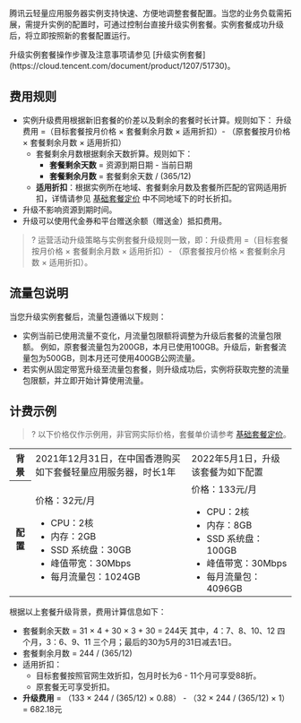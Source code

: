 腾讯云轻量应用服务器实例支持快速、方便地调整套餐配置。当您的业务负载需拓展，需提升实例的配置时，可通过控制台直接升级实例套餐。实例套餐成功升级后，将立即按照新的套餐配置运行。

<dx-alert infotype="explain" title="">
升级实例套餐操作步骤及注意事项请参见 [升级实例套餐](https://cloud.tencent.com/document/product/1207/51730)。
</dx-alert>

## 费用规则
- 实例升级费用根据新旧套餐的价差以及剩余的套餐时长计算。规则如下：
升级费用 =（目标套餐按月价格 × 套餐剩余月数 × 适用折扣）- （原套餐按月价格 × 套餐剩余月数 × 适用折扣）
	- 套餐剩余月数根据剩余天数折算。规则如下：
		- **套餐剩余天数** = 资源到期日期 - 当前日期
		- **套餐剩余月数** = 套餐剩余天数 / (365/12)
	- **适用折扣**：根据实例所在地域、套餐剩余月数及套餐所匹配的官网适用折扣，详情请参见 [基础套餐定价](https://cloud.tencent.com/document/product/1207/44368#basisPrice) 中不同地域下的时长折扣。 
- 升级不影响资源到期时间。
- 升级可以使用代金券和平台赠送余额（赠送金）抵扣费用。
>? 运营活动升级策略与实例套餐升级规则一致，即：升级费用 =（目标套餐按月价格 × 套餐剩余月数 × 适用折扣）- （原套餐按月价格 × 套餐剩余月数 × 适用折扣）。 

## 流量包说明
当您升级实例套餐后，流量包遵循以下规则：
- 实例当前已使用流量不变化，月流量包限额将调整为升级后套餐的流量包限额。
例如，原套餐流量包为200GB，本月已使用100GB。升级后，新套餐流量包为500GB，则本月还可使用400GB公网流量。
- 若实例从固定带宽升级至流量包套餐，则升级成功后，实例将获取完整的流量包限额，并立即开始计算使用流量。



## 计费示例
>? 以下价格仅作示例用，非官网实际价格，套餐单价请参考 [基础套餐定价](https://cloud.tencent.com/document/product/1207/44368#basisPrice)。


<table>
<tr>
<th>背景</th>
<td>2021年12月31日，在中国香港购买如下套餐轻量应用服务器，时长1年</td>
<td>2022年5月1日，升级该套餐为如下配置</td>
</tr>
<tr>
<th>配置</th>
<td>
价格：32元/月
<ul class="params">
<li>CPU：2核</li>
<li>内存：2GB</li>
<li>SSD 系统盘：30GB</li>
<li>峰值带宽：30Mbps</li>
<li>每月流量包：1024GB</li>
</ul>
</td>
<td>
价格：133元/月
<ul class="params">
<li>CPU：2核</li>
<li>内存：8GB</li>
<li>SSD 系统盘：100GB</li>
<li>峰值带宽：30Mbps</li>
<li>每月流量包：4096GB</li>
</ul>
</td>
</tr>
</table>

根据以上套餐升级背景，费用计算信息如下：
- 套餐剩余天数 = 31 × 4 + 30 × 3 + 30 = 244天
 其中，4：7、8、10、12 四个月，3：6、9、11 三个月；最后的30为5月的31日减去1日。 
- 套餐剩余月数 = 244 / (365/12) 
- 适用折扣：
  - 目标套餐按照官网生效折扣，包月时长为6 - 11个月可享受88折。
  - 原套餐无可享受折扣。
- **升级费用** = （133 × 244 / (365/12) × 0.88） - （32 × 244 / (365/12) × 1） = 682.18元

<style>
 .params{margin-bottom:0px !important;}
</style>
